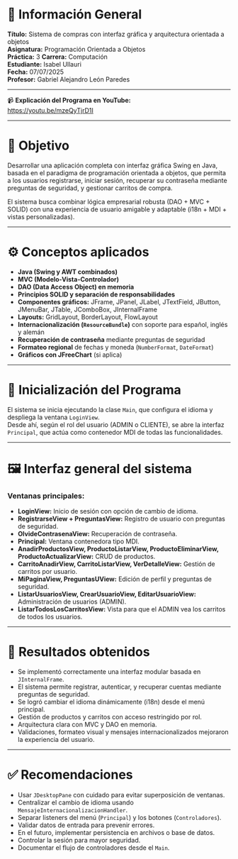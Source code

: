 # 📌 Información General  
**Título:** Sistema de compras con interfaz gráfica y arquitectura orientada a objetos  
**Asignatura:** Programación Orientada a Objetos  
**Práctica:** 3
**Carrera:** Computación  
**Estudiante:** Isabel Ullauri  
**Fecha:** 07/07/2025  
**Profesor:** Gabriel Alejandro León Paredes  

---


📹 **Explicación del Programa en YouTube:**  
https://youtu.be/mzeQyTjrD1I

---

# 🎯 Objetivo  
Desarrollar una aplicación completa con interfaz gráfica Swing en Java, basada en el paradigma de programación orientada a objetos, que permita a los usuarios registrarse, iniciar sesión, recuperar su contraseña mediante preguntas de seguridad, y gestionar carritos de compra.  

El sistema busca combinar lógica empresarial robusta (DAO + MVC + SOLID) con una experiencia de usuario amigable y adaptable (i18n + MDI + vistas personalizadas).

---

# ⚙️ Conceptos aplicados

- **Java (Swing y AWT combinados)**
- **MVC (Modelo-Vista-Controlador)**
- **DAO (Data Access Object) en memoria**
- **Principios SOLID y separación de responsabilidades**
- **Componentes gráficos:** JFrame, JPanel, JLabel, JTextField, JButton, JMenuBar, JTable, JComboBox, JInternalFrame
- **Layouts:** GridLayout, BorderLayout, FlowLayout
- **Internacionalización (`ResourceBundle`)** con soporte para español, inglés y alemán
- **Recuperación de contraseña** mediante preguntas de seguridad
- **Formateo regional** de fechas y moneda (`NumberFormat`, `DateFormat`)
- **Gráficos con JFreeChart** (si aplica)

---

# 🧪 Inicialización del Programa  
El sistema se inicia ejecutando la clase `Main`, que configura el idioma y despliega la ventana `LoginView`.  
Desde ahí, según el rol del usuario (ADMIN o CLIENTE), se abre la interfaz `Principal`, que actúa como contenedor MDI de todas las funcionalidades.

---

# 🖼️ Interfaz general del sistema

### Ventanas principales:

- **LoginView:** Inicio de sesión con opción de cambio de idioma.
- **RegistrarseView + PreguntasView:** Registro de usuario con preguntas de seguridad.
- **OlvideContrasenaView:** Recuperación de contraseña.
- **Principal:** Ventana contenedora tipo MDI.
- **AnadirProductosView, ProductoListarView, ProductoEliminarView, ProductoActualizarView:** CRUD de productos.
- **CarritoAnadirView, CarritoListarView, VerDetalleView:** Gestión de carritos por usuario.
- **MiPaginaView, PreguntasUView:** Edición de perfil y preguntas de seguridad.
- **ListarUsuariosView, CrearUsuarioView, EditarUsuarioView:** Administración de usuarios (ADMIN).
- **ListarTodosLosCarritosView:** Vista para que el ADMIN vea los carritos de todos los usuarios.

---

# 🧪 Resultados obtenidos

- Se implementó correctamente una interfaz modular basada en `JInternalFrame`.
- El sistema permite registrar, autenticar, y recuperar cuentas mediante preguntas de seguridad.
- Se logró cambiar el idioma dinámicamente (i18n) desde el menú principal.
- Gestión de productos y carritos con acceso restringido por rol.
- Arquitectura clara con MVC y DAO en memoria.
- Validaciones, formateo visual y mensajes internacionalizados mejoraron la experiencia del usuario.

---

# ✅ Recomendaciones

- Usar `JDesktopPane` con cuidado para evitar superposición de ventanas.
- Centralizar el cambio de idioma usando `MensajeInternacionalizacionHandler`.
- Separar listeners del menú (`Principal`) y los botones (`Controladores`).
- Validar datos de entrada para prevenir errores.
- En el futuro, implementar persistencia en archivos o base de datos.
- Controlar la sesión para mayor seguridad.
- Documentar el flujo de controladores desde el `Main`.

